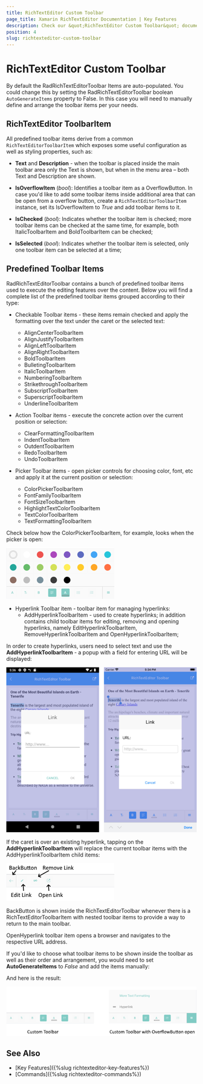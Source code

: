 ```yaml
---
title: RichTextEditor Custom Toolbar
page_title: Xamarin RichTextEditor Documentation | Key Features
description: Check our &quot;RichTextEditor Custom Toolbar&quot; documentation article for Telerik RichTextEditor for Xamarin control.
position: 4
slug: richtexteditor-custom-toolbar
---
```


# RichTextEditor Custom Toolbar

By default the RadRichTextEditorToolbar Items are auto-populated. You could change this by setting the RadRichTextEditorToolbar boolean <code>AutoGenerateItems</code> property to False. In this case you will need to manually define and arrange the toolbar items per your needs.

## RichTextEditor ToolbarItem

All predefined toolbar items derive from a common <code>RichTextEditorToolbarItem</code> which exposes some useful configuration as well as styling properties, such as:

* **Text** and **Description** - when the toolbar is placed inside the main toolbar area only the Text is shown, but when in the menu area – both Text and Description are shown.

* **IsOverflowItem** (*bool*): Identifies a toolbar item as a OverflowButton. In case you'd like to add some toolbar items inside additional area that can be open from a overflow button, create a <code>RichTextEditorToolbarItem</code> instance, set its IsOverflowItem to *True* and add toolbar items to it.
 
* **IsChecked** (*bool*): Indicates whether the toolbar item is checked; more toolbar items can be checked at the same time, for example, both ItalicToolbarItem and BoldToolbarItem can be checked;

* **IsSelected** (*bool*): Indicates whether the toolbar item is selected, only one toolbar item can be selected at a time;

## Predefined Toolbar Items

RadRichTextEditorToolbar contains a bunch of predefined toolbar items used to execute the editing features over the content. Below you will find a complete list of the predefined toolbar items grouped according to their type:

- Checkable Toolbar items - these items remain checked and apply the formatting over the text under the caret or the selected text:
	* AlignCenterToolbarItem
	* AlignJustifyToolbarItem
	* AlignLeftToolbarItem
	* AlignRightToolbarItem
	* BoldToolbarItem
	* BulletingToolbarItem
	* ItalicToolbarItem
	* NumberingToolbarItem
	* StrikethroughToolbarItem
	* SubscriptToolbarItem
	* SuperscriptToolbarItem
	* UnderlineToolbarItem
	
- Action Toolbar items - execute the concrete action over the current position or selection:
	* ClearFormattingToolbarItem
	* IndentToolbarItem
	* OutdentToolbarItem
	* RedоToolbarItem
	* UndоToolbarItem
	
- Picker Toolbar items - open picker controls for choosing color, font, etc and apply it at the current position or selection:
	* ColorPickerToolbarItem
	* FontFamilyToolbarItem
	* FontSizeToolbarItem
	* HighlightTextColorToolbarItem
	* TextColorToolbarItem
	* TextFormattingToolbarItem
	
Check below how the ColorPickerToolbarItem, for example, looks when the picker is open:

![](images/richtexteditor-colorpicker.png)
	
- Hyperlink Toolbar item - toolbar item for managing hyperlinks:
	* AddHyperlinkToolbarItem  - used to create hyperlinks; in addition contains child toolbar items for editing, removing and opening hyperlinks, namely EditHyperlinkToolbarItem, RemoveHyperlinkToolbarItem and OpenHyperlinkToolbarItem;
	
In order to create hyperlinks, users need to select text and use the **AddHyperlinkToolbarItem** - a popup with a field for entering URL will be displayed:

![](images/richtexteditor-addhyperlink.png)

If the caret is over an existing hyperlink, tapping on the **AddHyperlinkToolbarItem** will replace the current toolbar items with the AddHyperlinkToolbarItem child items:

![](images/richtexteditor-hyperlink-nesteditems.png)

BackButton is shown inside the RichTextEditorToolbar whenever there is a RichTextEditorToolbarItem with nested toolbar items to provide a way to return to the main toolbar. 

OpenHyperlink toolbar item opens a browser and navigates to the respective URL address.

If you'd like to choose what toolbar items to be shown inside the toolbar as well as their order and arrangement, you would need to set **AutoGenerateItems** to *False* and add the items manually:

<snippet id='richtexteditor-toolbar-xaml' />

And here is the result:

![](images/richtexteditor-custom-toolbar.png)

## See Also

- [Key Features]({%slug richtexteditor-key-features%})
- [Commands]({%slug richtexteditor-commands%})
